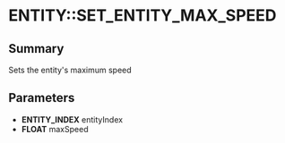 # ENTITY::SET_ENTITY_MAX_SPEED

## Summary
Sets the entity's maximum speed

## Parameters
* **ENTITY_INDEX** entityIndex
* **FLOAT** maxSpeed